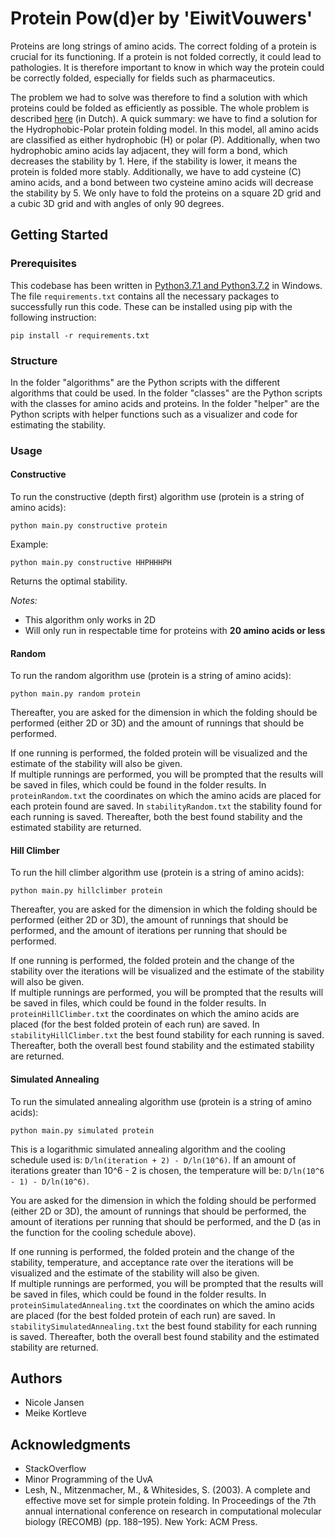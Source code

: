 # Protein Pow(d)er by 'EiwitVouwers'
Proteins are long strings of amino acids. The correct folding of a protein is crucial for its functioning. If a protein is not folded correctly, it could lead to pathologies. It is therefore important to know in which way the protein could be correctly folded, especially for fields such as pharmaceutics.

The problem we had to solve was therefore to find a solution with which proteins could be folded as efficiently as possible. The whole problem is described [here][1] (in Dutch). A quick summary: we have to find a solution for the Hydrophobic-Polar protein folding model. In this model, all amino acids are classified as either hydrophobic (H) or polar (P). Additionally, when two hydrophobic amino acids lay adjacent, they will form a bond, which decreases the stability by 1. Here, if the stability is lower, it means the protein is folded more stably. Additionally, we have to add cysteine (C) amino acids, and a bond between two cysteine amino acids will decrease the stability by 5. We only have to fold the proteins on a square 2D grid and a cubic 3D grid and with angles of only 90 degrees.

[1]: https://heuristieken.nl/wiki/index.php?title=Protein_Pow(d)er

## Getting Started

### Prerequisites
This codebase has been written in [Python3.7.1 and Python3.7.2](https://www.python.org/downloads/) in Windows. The file ```requirements.txt``` contains all the necessary packages to successfully run this code. These can be installed using pip with the following instruction:

```
pip install -r requirements.txt
```

### Structure
In the folder "algorithms" are the Python scripts with the different algorithms that could be used. In the folder "classes" are the Python scripts with the classes for amino acids and proteins. In the folder "helper" are the Python scripts with helper functions such as a visualizer and code for estimating the stability.

### Usage
#### Constructive
To run the constructive (depth first) algorithm use (protein is a string of amino acids):

```
python main.py constructive protein
```
Example:
```
python main.py constructive HHPHHHPH
```
Returns the optimal stability.

<i>Notes:</i>
* This algorithm only works in 2D
* Will only run in respectable time for proteins with <b>20 amino acids or less</b>


#### Random
To run the random algorithm use (protein is a string of amino acids):
```
python main.py random protein
```
Thereafter, you are asked for the dimension in which the folding should be performed (either 2D or 3D) and the amount of runnings that should be performed.

If one running is performed, the folded protein will be visualized and the estimate of the stability will also be given.</br>
If multiple runnings are performed, you will be prompted that the results will be saved in files, which could be found in the folder results. In ```proteinRandom.txt``` the coordinates on which the amino acids are placed for each protein found are saved. In ```stabilityRandom.txt``` the stability found for each running is saved. Thereafter, both the best found stability and the estimated stability are returned.


#### Hill Climber
To run the hill climber algorithm use (protein is a string of amino acids):
```
python main.py hillclimber protein
```
Thereafter, you are asked for the dimension in which the folding should be performed (either 2D or 3D), the amount of runnings that should be performed, and the amount of iterations per running that should be performed.

If one running is performed, the folded protein and the change of the stability over the iterations will be visualized and the estimate of the stability will also be given.</br>
If multiple runnings are performed, you will be prompted that the results will be saved in files, which could be found in the folder results. In ```proteinHillClimber.txt``` the coordinates on which the amino acids are placed (for the best folded protein of each run) are saved. In ```stabilityHillClimber.txt``` the best found stability for each running is saved. Thereafter, both the overall best found stability and the estimated stability are returned.

#### Simulated Annealing
To run the simulated annealing algorithm use (protein is a string of amino acids):
```
python main.py simulated protein
```
This is a logarithmic simulated annealing algorithm and the cooling schedule used is: ```D/ln(iteration + 2) - D/ln(10^6)```. If an amount of iterations greater than 10^6 - 2 is chosen, the temperature will be: ```D/ln(10^6 - 1) - D/ln(10^6)```.

You are asked for the dimension in which the folding should be performed (either 2D or 3D), the amount of runnings that should be performed, the amount of iterations per running that should be performed, and the D (as in the function for the cooling schedule above).

If one running is performed, the folded protein and the change of the stability, temperature, and acceptance rate over the iterations will be visualized and the estimate of the stability will also be given.</br>
If multiple runnings are performed, you will be prompted that the results will be saved in files, which could be found in the folder results. In ```proteinSimulatedAnnealing.txt``` the coordinates on which the amino acids are placed (for the best folded protein of each run) are saved. In ```stabilitySimulatedAnnealing.txt``` the best found stability for each running is saved. Thereafter, both the overall best found stability and the estimated stability are returned.


## Authors

* Nicole Jansen
* Meike Kortleve


## Acknowledgments

* StackOverflow
* Minor Programming of the UvA
* Lesh, N., Mitzenmacher, M., & Whitesides, S. (2003). A complete and effective move set for simple protein folding. In Proceedings of the 7th annual international conference on research in computational molecular biology (RECOMB) (pp. 188–195). New York: ACM Press.
